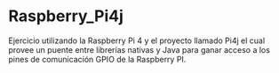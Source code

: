 # Raspberry_Pi4j
Ejercicio utilizando la Raspberry Pi 4 y el proyecto llamado Pi4j el cual provee un puente entre librerías nativas y Java para ganar acceso a los pines de comunicación GPIO de la Raspberry PI. 
